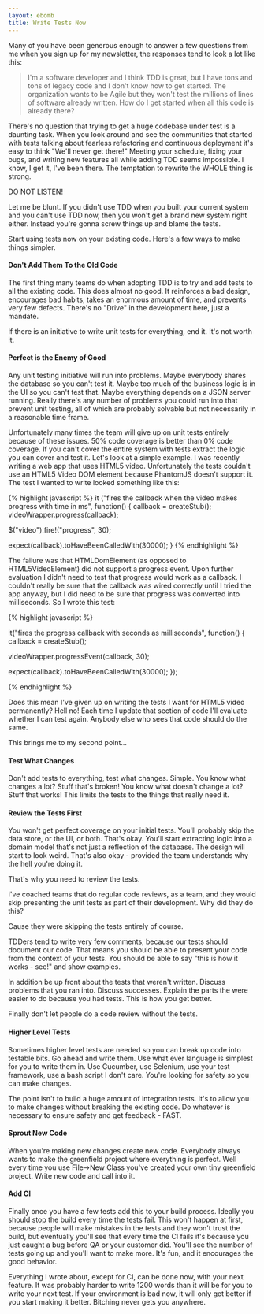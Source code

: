 ```yaml
---
layout: ebomb
title: Write Tests Now
---
```


Many of you have been generous enough to answer a few questions from me when you sign up for my newsletter, the responses tend to look a lot like this:

>I'm a software developer and I think TDD is great, but I have tons and tons of legacy code and I don't know how to get started. The organization wants to be Agile but they won't test the millions of lines of software already written. How do I get started when all this code is already there?

There's no question that trying to get a huge codebase under test is a daunting task. When you look around and see the communities that started with tests talking about fearless refactoring and continuous deployment it's easy to think "We'll never get there!" Meeting your schedule, fixing your bugs, and writing new features all while adding TDD seems impossible. I know, I get it, I've been there. The temptation to rewrite the WHOLE thing is strong.

DO NOT LISTEN!

Let me be blunt.  If you didn't use TDD when you built your current system and you can't use TDD now, then you won't get a brand new system right either. Instead you're gonna screw things up and blame the tests.

Start using tests now on your existing code. Here's a few ways to make things simpler.

#### Don't Add Them To the Old Code

The first thing many teams do when adopting TDD is to try and add tests to all the existing code. This does almost no good. It reinforces a bad design, encourages bad habits, takes an enormous amount of time, and prevents very few defects. There's no "Drive" in the development here, just a mandate.

If there is an initiative to write unit tests for everything, end it. It's not worth it.

#### Perfect is the Enemy of Good

Any unit testing initiative will run into problems. Maybe everybody shares the database so you can't test it. Maybe too much of the business logic is in the UI so you can't test that. Maybe everything depends on a JSON server running. Really there's any number of problems you could run into that prevent unit testing, all of which are probably solvable but not necessarily in a reasonable time frame.

Unfortunately many times the team will give up on unit tests entirely because of these issues. 50% code coverage is better than 0% code coverage. If you can't cover the entire system with tests extract the logic you can cover and test it. Let's look at a simple example. I was recently writing a web app that uses HTML5 video. Unfortunately the tests couldn't use an HTML5 Video DOM element because PhantomJS doesn't support it. The test I wanted to write looked something like this:

{% highlight javascript %}
it ("fires the callback when the video makes progress with time in ms", function() {
  callback = createStub();
  videoWrapper.progress(callback);

  $("video").fire!("progress", 30);

  expect(callback).toHaveBeenCalledWith(30000);
}
{% endhighlight %}

The failure was that HTMLDomElement (as opposed to HTML5VideoElement) did not support a progress event. Upon further evaluation I didn't need to test that progress would work as a callback. I couldn't really be sure that the callback was wired correctly until I tried the app anyway, but I did need to be sure that progress was converted into milliseconds. So I wrote this test:

{% highlight javascript %}

it("fires the progress callback with seconds as milliseconds", function() {
  callback = createStub();

  videoWrapper.progressEvent(callback, 30);

  expect(callback).toHaveBeenCalledWith(30000);
});

{% endhighlight %}

Does this mean I've given up on writing the tests I want for HTML5 video permanently? Hell no! Each time I update that section of code I'll evaluate whether I can test again. Anybody else who sees that code should do the same.

This brings me to my second point...

#### Test What Changes

Don't add tests to everything, test what changes. Simple. You know what changes a lot? Stuff that's broken! You know what doesn't change a lot? Stuff that works! This limits the tests to the things that really need it.

#### Review the Tests First

You won't get perfect coverage on your initial tests. You'll probably skip the data store, or the UI, or both. That's okay. You'll start extracting logic into a domain model that's not just a reflection of the database. The design will start to look weird. That's also okay - provided the team understands why the hell you're doing it.

That's why you need to review the tests.

I've coached teams that do regular code reviews, as a team, and they would skip presenting the unit tests as part of their development. Why did they do this?

Cause they were skipping the tests entirely of course.

TDDers tend to write very few comments, because our tests should document our code. That means you should be able to present your code from the context of your tests. You should be able to say "this is how it works - see!" and show examples.

In addition be up front about the tests that weren't written. Discuss problems that you ran into. Discuss successes. Explain the parts the were easier to do because you had tests. This is how you get better.

Finally don't let people do a code review without the tests.

#### Higher Level Tests

Sometimes higher level tests are needed so you can break up code into testable bits. Go ahead and write them. Use what ever language is simplest for you to write them in. Use Cucumber, use Selenium, use your test framework, use a bash script I don't care. You're looking for safety so you can make changes.

The point isn't to build a huge amount of integration tests. It's to allow you to make changes without breaking the existing code. Do whatever is necessary to ensure safety and get feedback - FAST.

#### Sprout New Code

When you're making new changes create new code. Everybody always wants to make the greenfield project where everything is perfect. Well every time you use File->New Class you've created your own tiny greenfield project. Write new code and call into it.

#### Add CI

Finally once you have a few tests add this to your build process. Ideally you should stop the build every time the tests fail. This won't happen at first, because people will make mistakes in the tests and they won't trust the build, but eventually you'll see that every time the CI fails it's because you just caught a bug before QA or your customer did. You'll see the number of tests going up and you'll want to make more.  It's fun, and it encourages the good behavior.

Everything I wrote about, except for CI, can be done now, with your next feature. It was probably harder to write 1200 words than it will be for you to write your next test. If your environment is bad now, it will only get better if you start making it better. Bitching never gets you anywhere.
